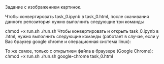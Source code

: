 Задание с изображением картинок.

Чтобы конвертировать task_0.ipynb в task_0.html, после скачивания данного репозитория нужно выполнить следующие три команды

 chmod +x run.sh
 ./run.sh
Чтобы конвертировать и открыть task_0.ipynb в .html, нужно выполнить следующие команды
(работает в случае, если у Вас браузер google chrome и операционная система linux):

То же самое, только с открытием файла в браузере (Google Chrome):
chmod +x run.sh
./run.sh
google-chrome task_0.html 
